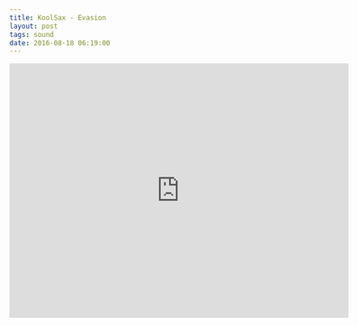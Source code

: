```yaml
---
title: KoolSax - Evasion
layout: post
tags: sound
date: 2016-08-18 06:19:00
---
```

<iframe width="603" height="452" src="https://www.youtube.com/embed/jG1qqeJy0dA" frameborder="0" allowfullscreen="true"></iframe>
